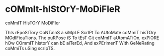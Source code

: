 # cOMmIt-hIStOrY-MoDiFIeR
coMmIT HisTOrY MoDiFIer

ThIs rEpoSITory CoNTaInS a siMpLE ScrIPt To AUtoMate coMmiT hisTOry MOdIFicaTions. The puRPose iS To tEsT Git coMmIT aUtomATiOn, exPlORE hOw COmmIT hIstorY can bE alTerEd, And exPErimenT With GeNeRating coMmiTs uSing scripTS.
